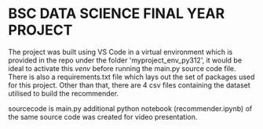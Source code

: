 # BSC DATA SCIENCE FINAL YEAR PROJECT


The project was built using VS Code in a virtual environment which is provided in the repo under the folder 'myproject_env_py312', it would be ideal to activate this _venv_ before running the main.py source code file.
There is also a requirements.txt file which lays out the set of packages used for this project.
Other than that, there are 4 csv files containing the dataset utilised to build the recommender.

sourcecode is main.py
additional python notebook (recommender.ipynb) of the same source code was created for video presentation. 

